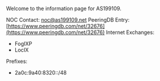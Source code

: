 Welcome to the information page for AS199109.

NOC Contact: [noc@as199109.net](mailto:noc@as199109.net)
PeeringDB Entry: [https://www.peeringdb.com/net/32676](https://www.peeringdb.com/net/32676)
Internet Exchanges:

- FogIXP
- LocIX

Prefixes:

- 2a0c:9a40:8320::/48
